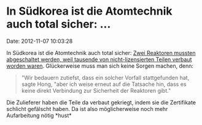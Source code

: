 In Südkorea ist die Atomtechnik auch total sicher: \...
=======================================================

Date: 2012-11-07 10:03:28

In Südkorea ist die Atomtechnik auch total sicher: [Zwei Reaktoren
mussten abgeschaltet werden, weil tausende von nicht-lizensierten Teilen
verbaut worden waren](http://www.heise.de/tp/blogs/2/153124).
Glückerweise muss man sich keine Sorgen machen, denn:

> \"Wir bedauern zutiefst, dass ein solcher Vorfall stattgefunden hat,
> sagte Hong, \"aber ich weise erneut auf die Tatsache hin, dass es
> keine direkt Verbindung zur Sicherheit der Reaktoren gibt.\"

Die Zulieferer haben die Teile da verbaut gekriegt, indem sie die
Zertifikate schlicht gefälscht haben. Da ist also möglicherweise noch
mehr Aufarbeitung nötig \*hust\*
